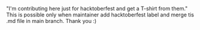 "I'm contributing here just for hacktoberfest and get a T-shirt from them."
This is possible only when maintainer add hacktoberfest label and merge tis .md file in main branch.
Thank you :)
